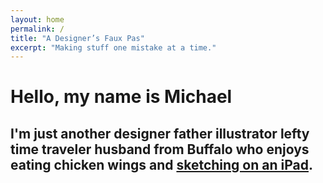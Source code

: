 ```yaml
---
layout: home
permalink: /
title: "A Designer’s Faux Pas"
excerpt: "Making stuff one mistake at a time."
---
```


<h1 class="home__title">Hello, my name is <span>Michael</span></h1>

<h2 class="home__excerpt">
  <span>I'm just another</span>
  <span class="home__words-wrapper">
    <b class="is--visible">designer</b>
    <b>father</b>
    <b>illustrator</b>
    <b>lefty</b>
    <b>time traveler</b>
    <b>husband</b>
  </span>
  <span>from Buffalo who enjoys eating chicken wings and <a href="{{ site.url }}/paperfaces/">sketching on an iPad</a>.</span>
</h2>
